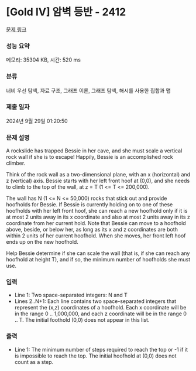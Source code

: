 # [Gold IV] 암벽 등반 - 2412 

[문제 링크](https://www.acmicpc.net/problem/2412) 

### 성능 요약

메모리: 35304 KB, 시간: 520 ms

### 분류

너비 우선 탐색, 자료 구조, 그래프 이론, 그래프 탐색, 해시를 사용한 집합과 맵

### 제출 일자

2024년 9월 29일 01:20:50

### 문제 설명

<p>A rockslide has trapped Bessie in her cave, and she must scale a vertical rock wall if she is to escape!  Happily, Bessie is an accomplished rock climber.</p>

<p>Think of the rock wall as a two-dimensional plane, with an x (horizontal) and z (vertical) axis.  Bessie starts with her left front hoof at (0,0), and she needs to climb to the top of the wall, at z = T (1 <= T <= 200,000).</p>

<p>The wall has N (1 <= N <= 50,000) rocks that stick out and provide hoofholds for Bessie.  If Bessie is currently holding on to one of these hoofholds with her left front hoof, she can reach a new hoofhold only if it is at most 2 units away in its x coordinate and also at most 2 units away in its z coordinate from her current hold. Note that Bessie can move to a hoofhold above, beside, or below her, as long as its x and z coordinates are both within 2 units of her current hoofhold. When she moves, her front left hoof ends up on the new hoofhold.</p>

<p>Help Bessie determine if she can scale the wall (that is, if she can reach any hoofhold at height T), and if so, the minimum number of hoofholds she must use.</p>

### 입력 

 <ul>
	<li>Line 1: Two space-separated integers: N and T</li>
	<li>Lines 2..N+1: Each line contains two space-separated integers that represent the (x,z) coordinates of a hoofhold.  Each x coordinate will be in the range 0 .. 1,000,000, and each z coordinate will be in the range 0 .. T.  The initial foothold (0,0) does not appear in this list.</li>
</ul>

### 출력 

 <ul>
	<li>Line 1: The minimum number of steps required to reach the top or -1 if it is  impossible to reach the top.  The initial hoofhold at (0,0) does not  count as a step.</li>
</ul>

